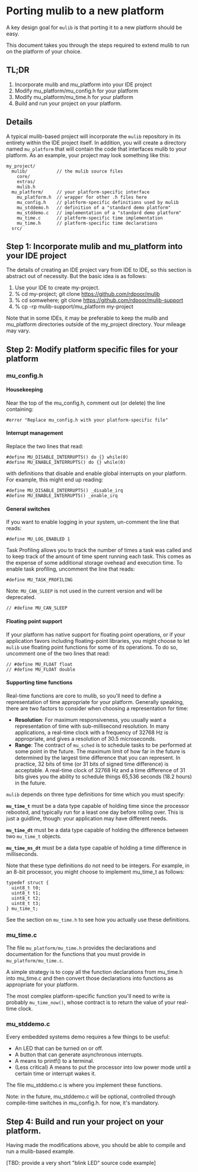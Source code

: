 # Porting mulib to a new platform
A key design goal for `mulib` is that porting it to a new platform should be easy.

This document takes you through the steps required to extend mulib to run on the platform of your choice.

## TL;DR

1. Incorporate mulib and mu_platform into your IDE project
2. Modify mu_platform/mu_config.h for your platform
3. Modify mu_platform/mu_time.h for your platform
4. Build and run your project on your platform.

## Details

A typical mulib-based project will incorporate the `mulib` repository
in its entirety within the IDE project itself.  In addition, you will create a directory named `mu_platform` that will contain the code that interfaces mulib to your platform.  As an example, your project may look something like this:


```
my_project/
  mulib/           // the mulib source files
    core/
    extras/
    mulib.h
  mu_platform/     // your platform-specific interface
    mu_platform.h  // wrapper for other .h files here
    mu_config.h    // platform-specific definitions used by mulib
    mu_stddemo.h   // definition of a "standard demo platform"
    mu_stddemo.c   // implementation of a "standard demo platform"
    mu_time.c      // platform-specific time implementation
    mu_time.h      // platform-specific time declarations
  src/
```

## Step 1: Incorporate mulib and mu_platform into your IDE project

The details of creating an IDE project vary from IDE to IDE, so this section is abstract out of necessity.  But the basic idea is as follows:

1. Use your IDE to create my-project.
2. % cd my-project; git clone https://github.com/rdpoor/mulib
3. % cd somwehere; git clone https://github.com/rdpoor/mulib-support
3. % cp -rp mulib-support/mu_platform my-project

Note that in some IDEs, it may be preferable to keep the mulib and mu_platform directories outside of the my_project directory.  Your mileage may vary.

## Step 2: Modify platform specific files for your platform

### mu_config.h

#### Housekeeping

Near the top of the mu_config.h, comment out (or delete) the line containing:

    #error "Replace mu_config.h with your platform-specific file"

#### Interrupt management

Replace the two lines that read:


    #define MU_DISABLE_INTERRUPTS() do {} while(0)
    #define MU_ENABLE_INTERRUPTS() do {} while(0)

with definitions that disable and enable global interrupts on your platform.  For example, this might end up reading:

    #define MU_DISABLE_INTERRUPTS() _disable_irq
    #define MU_ENABLE_INTERRUPTS() _enable_irq

#### General switches

If you want to enable logging in your system, un-comment the line that reads:

    #define MU_LOG_ENABLED 1

Task Profiling allows you to track the number of times a task was called and to keep track of the amount of time spent running each task.  This comes as the expense of some additional storage ovehead and execution time.  To enable task profiling, uncomment the line that reads:

    #define MU_TASK_PROFILING

Note: `MU_CAN_SLEEP` is not used in the current version and will be deprecated.

    // #define MU_CAN_SLEEP

#### Floating point support

If your platform has native support for floating point operations, or if your application favors including floating-point libraries, you might choose to let `mulib` use floating point functions for some of its operations.  To do so, uncomment one of the two lines that read:

    // #define MU_FLOAT float
    // #define MU_FLOAT double

#### Supporting time functions

Real-time functions are core to mulib, so you'll need to define a representation of time appropriate for your platform.  Generally speaking, there are two factors to consider when choosing a representation for time:

* **Resolution**: For maximum responsiveness, you usually want a representation of time with sub-millisecond resolution.  In many applications, a real-time clock with a frequency of 32768 Hz is appropriate, and gives a resolution of 30.5 microseconds.
* **Range**: The contract of `mu_sched` is to schedule tasks to be performed at some point in the future.  The maximum limit of how far in the future is determined by the largest time difference that you can represent.  In practice, 32 bits of time (or 31 bits of signed time difference) is acceptable.  A real-time clock of 32768 Hz and a time difference of 31 bits gives you the ability to schedule things 65,536 seconds (18.2 hours) in the future.

`mulib` depends on three type definitions for time which you must specify:

**`mu_time_t`** must be a data type capable of holding time since the processor rebooted, and typically run for a least one day before rolling over.  This is just a guidline, though: your application may have different needs.

**`mu_time_dt`** must be a data type capable of holding the difference between two `mu_time_t` objects.

**`mu_time_ms_dt`** must be a data type capable of holding a time difference in milliseconds.

Note that these type definitions do not need to be integers.  For example, in an 8-bit processor, you might choose to implement mu_time_t as follows:

    typedef struct {
      uint8_t t0;
      uint8_t t1;
      uint8_t t2;
      uint8_t t3;
    } mu_time_t;

See the section on `mu_time.h` to see how you actually use these definitions.

### mu_time.c

The file `mu_platform/mu_time.h` provides the declarations and documentation for the functions that you must provide in `mu_platform/mu_time.c`.

A simple strategy is to copy all the function declarations from mu_time.h into mu_time.c and then convert those declarations into functions as appropriate for your platform.

The most complex platform-specific function you'll need to write is probably `mu_time_now()`, whose contract is to return the value of your real-time clock.

### mu_stddemo.c

Every embedded systems demo requires a few things to be useful:

* An LED that can be turned on or off.
* A button that can generate asynchronous interrupts.
* A means to printf() to a terminal.
* (Less critical) A means to put the processor into low power mode until a certain time or interrupt wakes it.

The file mu_stddemo.c is where you implement these functions.  

Note: in the future, mu_stddemo.c will be optional, controlled through compile-time switches in mu_config.h.  for now, it's mandatory.

## Step 4: Build and run your project on your platform.

Having made the modifications above, you should be able to compile and run a mulib-based example.

[TBD: provide a very short "blink LED" source code example]
